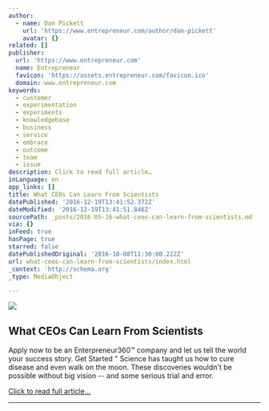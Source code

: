```yaml
---
author:
  - name: Dan Pickett
    url: 'https://www.entrepreneur.com/author/dan-pickett'
    avatar: {}
related: []
publisher:
  url: 'https://www.entrepreneur.com'
  name: Entrepreneur
  favicon: 'https://assets.entrepreneur.com/favicon.ico'
  domain: www.entrepreneur.com
keywords:
  - customer
  - experimentation
  - experiments
  - knowledgebase
  - business
  - service
  - embrace
  - outcome
  - team
  - issue
description: Click to read full article…
inLanguage: en
app_links: []
title: What CEOs Can Learn From Scientists
datePublished: '2016-12-19T13:41:52.372Z'
dateModified: '2016-12-19T13:41:51.846Z'
sourcePath: _posts/2016-05-16-what-ceos-can-learn-from-scientists.md
via: {}
inFeed: true
hasPage: true
starred: false
datePublishedOriginal: '2016-10-08T11:30:00.222Z'
url: what-ceos-can-learn-from-scientists/index.html
_context: 'http://schema.org'
_type: MediaObject

---
```

<article style=""><img src="https://s3-us-west-2.amazonaws.com/the-grid-img/p/2ef80d2a6411ec10deb8e196939d76e081c12bea.jpg" /><h1>What CEOs Can Learn From Scientists</h1><p>Apply now to be an Enterpreneur360™ company and let us tell the world your success story. Get Started " Science has taught us how to cure disease and even walk on the moon. These discoveries wouldn't be possible without big vision -- and some serious trial and error.</p></article>

[Click to read full article...][0]

---



[0]: http://www.entrepreneur.com/article/235104 "Click to read full article..."